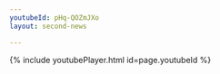 ```yaml
---
youtubeId: pHq-QOZmJXo
layout: second-news

---
```

{% include youtubePlayer.html id=page.youtubeId %}


